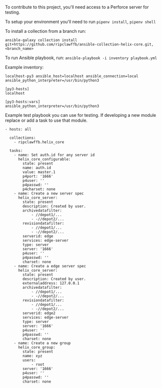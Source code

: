 To contribute to this project, you'll need access to a Perforce server for testing.

To setup your environment you'll need to run `pipenv install`, `pipenv shell`

To install a collection from a branch run:

`ansible-galaxy collection install git+https://github.com/ripclawffb/ansible-collection-helix-core.git,<branch_name>`

To run Ansible playbook, run: `ansible-playbook -i inventory playbook.yml`

Example inventory:

```
localhost-py3 ansible_host=localhost ansible_connection=local ansible_python_interpreter=/usr/bin/python3

[py3-hosts]
localhost

[py3-hosts:vars]
ansible_python_interpreter=/usr/bin/python3
```

Example test playbook you can use for testing. If developing a new module replace or add a task to use that module.

```
- hosts: all

  collections:
    - ripclawffb.helix_core

  tasks:
    - name: Set auth.id for any server id
      helix_core_configurable:
        state: present
        name: auth.id
        value: master.1
        p4port: '1666'
        p4user: ''
        p4passwd: ''
        p4charset: none
    - name: Create a new server spec
      helix_core_server:
        state: present
        description: Created by user.
        archivedatafilter:
            - //depot1/...
            - -//depot2/...
        revisiondatafilter:
            - //depot1/...
            - -//depot2/...
        serverid: edge
        services: edge-server
        type: server
        server: '1666'
        p4user: ''
        p4passwd: ''
        charset: none
    - name: Create a edge server spec
      helix_core_server:
        state: present
        description: Created by user.
        externaladdress: 127.0.0.1
        archivedatafilter:
            - //depot1/...
            - -//depot2/...
        revisiondatafilter:
            - //depot1/...
            - -//depot2/...
        serverid: edge2
        services: edge-server
        type: server
        server: '1666'
        p4user: ''
        p4passwd: ''
        charset: none
    - name: Create a new group
      helix_core_group:
        state: present
        name: xyz
        users:
            - root
        server: '1666'
        p4user: ''
        p4passwd: ''
        charset: none
```
